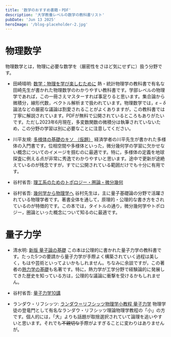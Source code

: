 ```yaml
---
title: '数学のおすすめ書籍・PDF'
description: '大学教養レベルの数学の教科書リスト'
pubDate: 'Jun 13 2025'
heroImage: '/blog-placeholder-2.jpg'
---
```


# 物理数学
物理数学とは，物理に必要な数学を（厳密性をさほど気にせずに）扱う分野です。

- 田崎晴明: [数学：物理を学び楽しむために](https://www.gakushuin.ac.jp/~881791/mathbook/)
熱・統計物理学の教科書で有名な田崎先生が書かれた物理数学のわかりやすい教科書です。学部レベルの物理学であれば，この一冊さえマスターすれば事足りると思います。集合論から微積分，線形代数，ベクトル解析まで扱われています。物理数学では，$\varepsilon-\delta$論法などの厳密な議論は割愛されることがよくありますが，この教科書では丁寧に解説されています。PDFが無料で公開されているところもありがたいです。ただし2023年6月現在，多変数関数の微積分は執筆されていないため，この分野の学習は別に必要なことに注意してください。

- 川平友規: [多様体の基礎のキソ （仮題）](https://www1.econ.hit-u.ac.jp/kawahira/courses/kiso.html)
経済学者の川平先生が書かれた多様体の入門書です。位相空間や多様体といった，微分幾何学の学習に欠かせない概念についてのイメージを掴むのに最適です。特に，多様体の定義を地球探査に例える点が非常に秀逸でわかりやすいと思います。途中で更新が途絶えているのが残念ですが，すでに公開されている範囲だけでも十分に有用です。

- 谷村省吾: [理工系のためのトポロジー・圏論・微分幾何](https://www.saiensu.co.jp/search/?isbn=978-4-7819-9901-2&y=2013)
- 谷村省吾: [幾何学から物理学へ](https://www.saiensu.co.jp/search/?isbn=978-4-7819-9980-7&y=2020)
谷村先生は，主に量子基礎論の分野で活躍されている物理学者です。著書全体を通して，原理的・公理的な書き方をされているのが特徴的です。この本では，タイトルの通り，微分幾何学やトポロジー，圏論といった概念について知るのに最適です。

# 量子力学
- 清水明: [新版 量子論の基礎](http://saiensu.co.jp/search/?isbn=978-4-7819-1062-8&y=2004)
この本は公理的に書かれた量子力学の教科書です。たった5つの要請から量子力学が手際よく構築されていく過程は美しく，もはや芸術といってよいかもしれません。ちなみに余談ですが，この著者の[熱力学の基礎](https://www.utp.or.jp/book/b555767.html)も名著です。特に，熱力学が工学分野で経験論的に発展してきた歴史を知っている方は，公理的な議論に衝撃を受けるかもしれません。

- 谷村省吾: [量子力学10講](https://www.unp.or.jp/ISBN/ISBN978-4-8158-1049-8.html)

- ランダウ・リフシッツ: [ランダウ＝リフシッツ物理学小教程 量子力学](https://www.chikumashobo.co.jp/product/9784480091505/)
物理学徒の登竜門として有名なランダウ・リフシッツ理論物理学教程の「小」の方です。個人的には，「大」よりも話題が取捨選択されていて論理を追いやすいと思います。それでも~~不親切な~~手際がよすぎることに変わりはありませんが。